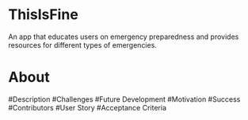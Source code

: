 # ThisIsFine

An app that educates users on emergency preparedness and provides resources for different types of emergencies.

# About

#Description
#Challenges
#Future Development
#Motivation
#Success
#Contributors
#User Story
#Acceptance Criteria
